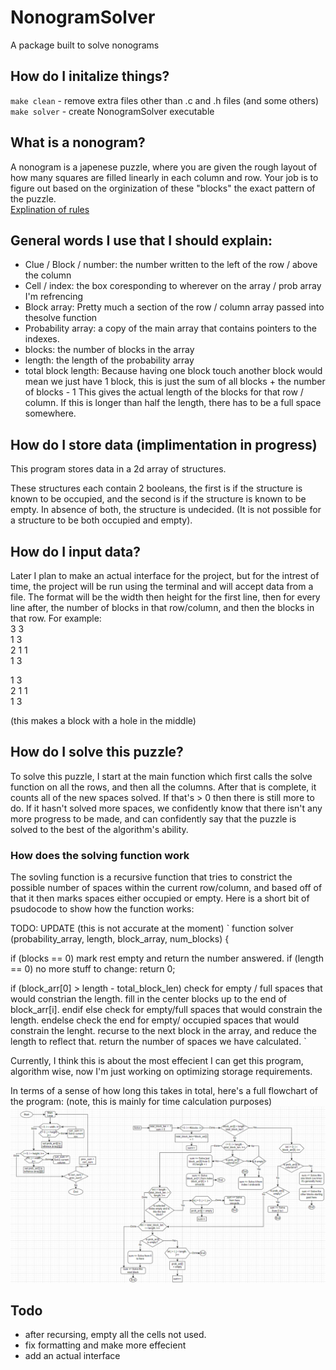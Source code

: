 # NonogramSolver
A package built to solve nonograms

## How do I initalize things?
`make clean` - remove extra files other than .c and .h files (and some others)   
`make solver` - create NonogramSolver executable   

## What is a nonogram?
A nonogram is a japenese puzzle, where you are given the rough layout of how many squares are filled linearly in each column and row. Your job is to figure out based on the orginization of these "blocks" the exact pattern of the puzzle.   
[Explination of rules](https://www.youtube.com/watch?v=zisu0Qf4TAI)   

## General words I use that I should explain:
- Clue / Block / number: the number written to the left of the row / above the column
- Cell / index: the box coresponding to wherever on the array / prob array I'm refrencing
- Block array: Pretty much a section of the row / column array passed into thesolve function
- Probability array: a copy of the main array that contains pointers to the indexes.
- blocks: the number of blocks in the array
- length: the length of the probability array
- total block length: Because having one block touch another block would mean we just have 1 block, this is just the sum of all blocks + the number of blocks - 1 This gives the actual length of the blocks for that row / column. If this is longer than half the length, there has to be a full space somewhere.   

## How do I store data (implimentation in progress)
This program stores data in a 2d array of structures.   

These structures each contain 2 booleans, the first is if the structure is known to be occupied, and the second is if the structure is known to be empty. In absence of both, the structure is undecided. (It is not possible for a structure to be both occupied and empty).

## How do I input data?
Later I plan to make an actual interface for the project, but for the intrest of time, the project will be run using the terminal and will accept data from a file. The format will be the width then height for the first line, then for every line after, the number of blocks in that row/column, and then the blocks in that row.
For example:   
3 3    
1 3   
2 1 1   
1 3   
   
1 3   
2 1 1   
1 3   

(this makes a block with a hole in the middle)



## How do I solve this puzzle?
To solve this puzzle, I start at the main function which first calls the solve function on all the rows, and then all the columns. After that is complete, it counts all of the new spaces solved. If that's > 0 then there is still more to do. If it hasn't solved more spaces, we confidently know that there isn't any more progress to be made, and can confidently say that the puzzle is solved to the best of the algorithm's ability.

### How does the solving function work
The sovling function is a recursive function that tries to constrict the possible number of spaces within the current row/column, and based off of that it then marks spaces either occupied or empty. Here is a short bit of psudocode to show how the function works:

TODO: UPDATE (this is not accurate at the moment)
`
function solver (probability_array, length, block_array, num_blocks) {

if (blocks == 0)
  mark rest empty and return the number answered.
if (length == 0)
  no more stuff to change: return 0;

if (block_arr[0] > length - total_block_len)
  check for empty / full spaces that would constrian the length.
  fill in the center blocks up to the end of block_arr[i].
endif
else
  check for empty/full spaces that would constrain the length.
endelse
  check the end for empty/ occupied spaces that would constrain the lenght.
recurse to the next block in the array, and reduce the length to reflect that.
return the number of spaces we have calculated.
`

Currently, I think this is about the most effecient I can get this program,
algorithm wise, now I'm just working on optimizing storage requirements.


In terms of a sense of how long this takes in total, here's a full flowchart of the program: (note, this is mainly for time calculation purposes)
![](Solver-flowchart.png)

## Todo
- after recursing, empty all the cells not used.
- fix formatting and make more effecient
- add an actual interface
